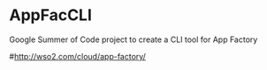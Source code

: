 # AppFacCLI
Google Summer of Code project to create a CLI tool for App Factory

#http://wso2.com/cloud/app-factory/
